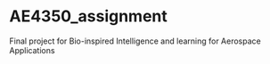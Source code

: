 # AE4350_assignment
Final project for Bio-inspired Intelligence and learning for Aerospace Applications
